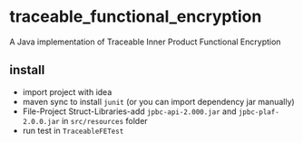 # traceable_functional_encryption
A Java implementation of Traceable Inner Product Functional Encryption

## install

+ import project with idea
+ maven sync to install `junit` (or you can import dependency jar manually)
+ File-Project Struct-Libraries-add `jpbc-api-2.000.jar` and `jpbc-plaf-2.0.0.jar` in `src/resources` folder
+ run test in `TraceableFETest`
